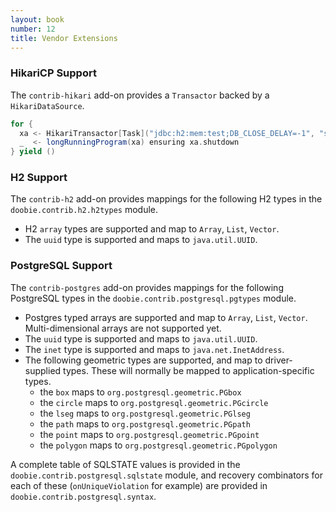```yaml
---
layout: book
number: 12
title: Vendor Extensions
---
```


### HikariCP Support

The `contrib-hikari` add-on provides a `Transactor` backed by a `HikariDataSource`.

```scala
for {
  xa <- HikariTransactor[Task]("jdbc:h2:mem:test;DB_CLOSE_DELAY=-1", "sa", "")
  _  <- longRunningProgram(xa) ensuring xa.shutdown
} yield ()
```

### H2 Support

The `contrib-h2` add-on provides mappings for the following H2 types in the `doobie.contrib.h2.h2types` module.

- H2 `array` types are supported and map to `Array`, `List`, `Vector`.
- The `uuid` type is supported and maps to `java.util.UUID`.

### PostgreSQL Support

The `contrib-postgres` add-on provides mappings for the following PostgreSQL types in the `doobie.contrib.postgresql.pgtypes` module.

- Postgres typed arrays are supported and map to `Array`, `List`, `Vector`. Multi-dimensional arrays are not supported yet.
- The `uuid` type is supported and maps to `java.util.UUID`.
- The `inet` type is supported and maps to `java.net.InetAddress`.
- The following geometric types are supported, and map to driver-supplied types. These will normally be mapped to application-specific types.
  - the `box` maps to `org.postgresql.geometric.PGbox`
  - the `circle` maps to `org.postgresql.geometric.PGcircle`
  - the `lseg` maps to `org.postgresql.geometric.PGlseg`
  - the `path` maps to `org.postgresql.geometric.PGpath`
  - the `point` maps to `org.postgresql.geometric.PGpoint`
  - the `polygon` maps to `org.postgresql.geometric.PGpolygon`

A complete table of SQLSTATE values is provided in the `doobie.contrib.postgresql.sqlstate` module, and recovery combinators for each of these (`onUniqueViolation` for example) are provided in `doobie.contrib.postgresql.syntax`. 

